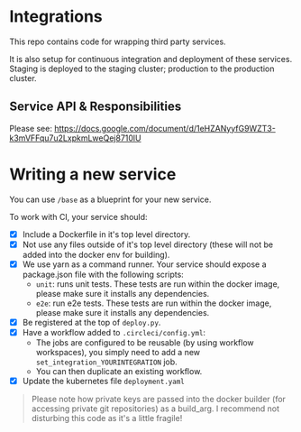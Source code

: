 # Integrations

This repo contains code for wrapping third party services.

It is also setup for continuous integration and deployment of these services. Staging is deployed to the staging cluster; production to the production cluster.

## Service API & Responsibilities

Please see: https://docs.google.com/document/d/1eHZANyyfG9WZT3-k3mVFFqu7u2LxpkmLweQej8710lU

# Writing a new service

You can use `/base` as a blueprint for your new service.

To work with CI, your service should: 

- [x] Include a Dockerfile in it's top level directory.
- [x] Not use any files outside of it's top level directory (these will not be added into the docker env for building).
- [x] We use yarn as a command runner. Your service should expose a package.json file with the following scripts:
    - `unit`: runs unit tests. These tests are run within the docker image, please make sure it installs any dependencies.
    - `e2e`: run e2e tests. These tests are run within the docker image, please make sure it installs any dependencies.
- [x] Be registered at the top of `deploy.py`.
- [x] Have a workflow added to `.circleci/config.yml`:
    - The jobs are configured to be reusable (by using workflow workspaces), you simply need to add a new `set_integration_YOURINTEGRATION` job.
    - You can then duplicate an existing workflow.
- [x] Update the kubernetes file `deployment.yaml`

> Please note how private keys are passed into the docker builder (for accessing private git repositories) as a build_arg. I recommend not disturbing this code as it's a little fragile!
